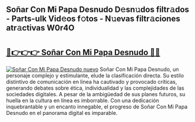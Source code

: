 ## Soñar Con Mi Papa Desnudo D𝚎sn𝚞dos filtr𝚊dos - Parts-uIk Vid𝚎os f𝚘tos - N𝚞evas filtr𝚊ciones atr𝚊ctivas W0r4O

# <h2><a href="http://mb8t29.tromn.icu/?c=So%c3%b1ar+Con+Mi+Papa+Desnudo">🔗👉👉👉 Soñar Con Mi Papa Desnudo 🔗🔗</a></h2>

[![Soñar Con Mi Papa Desnudo nuevo](https://i.imgur.com/pEAQMta.gif)](http://mb8t29.tromn.icu/?c=So%c3%b1ar+Con+Mi+Papa+Desnudo)
Soñar Con Mi Papa Desnudo, un personaje complejo y estimulante, elude la clasificación directa. Su estilo distintivo de comunicación en línea ha cautivado y provocado críticas, generando debates sobre ética, individualidad y las complejidades de las sociedades digitales. A pesar de la ambigüedad de sus planes futuros, su huella en la cultura en línea es imborrable. Con una dedicación inquebrantable y un encanto innegable, el progreso de Soñar Con Mi Papa Desnudo en el panorama digital es imparable.
